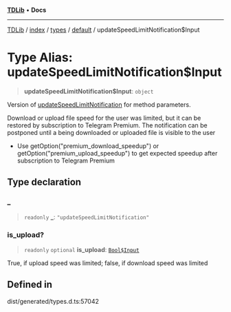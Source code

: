 [**TDLib**](../../../../../../README.md) • **Docs**

***

[TDLib](../../../../../../modules.md) / [index](../../../../../README.md) / [types](../../../README.md) / [default](../README.md) / updateSpeedLimitNotification$Input

# Type Alias: updateSpeedLimitNotification$Input

> **updateSpeedLimitNotification$Input**: `object`

Version of [updateSpeedLimitNotification](updateSpeedLimitNotification.md) for method parameters.

Download or upload file speed for the user was limited, but it can be restored by subscription to Telegram Premium. The notification can be postponed until a being downloaded or uploaded file is visible to the user

- Use getOption("premium_download_speedup") or getOption("premium_upload_speedup") to get expected speedup after subscription to Telegram Premium

## Type declaration

### \_

> `readonly` **\_**: `"updateSpeedLimitNotification"`

### is\_upload?

> `readonly` `optional` **is\_upload**: [`Bool$Input`](Bool$Input.md)

True, if upload speed was limited; false, if download speed was limited

## Defined in

dist/generated/types.d.ts:57042
